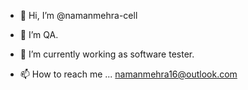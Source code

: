 - 👋 Hi, I’m @namanmehra-cell
- 👀 I’m QA.
- 🌱 I’m currently working as software tester.

- 📫 How to reach me ... namanmehra16@outlook.com

<!---
namanmehra-cell/namanmehra-cell is a ✨ special ✨ repository because its `README.md` (this file) appears on your GitHub profile.
You can click the Preview link to take a look at your changes.
--->
